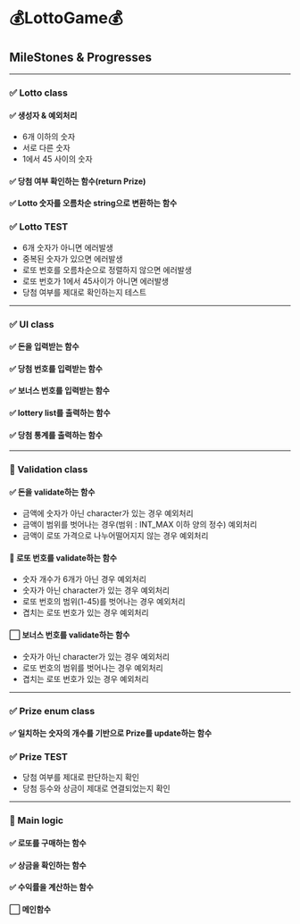 # 💰LottoGame💰
## MileStones & Progresses 

---
### ✅ Lotto class
#### ✅️ 생성자 &️ 예외처리
- 6개 이하의 숫자
- 서로 다른 숫자
- 1에서 45 사이의 숫자
#### ✅ 당첨 여부 확인하는 함수(return Prize)
#### ✅️ Lotto 숫자를 오름차순 string으로 변환하는 함수
### ✅️ Lotto TEST
- 6개 숫자가 아니면 에러발생
- 중복된 숫자가 있으면 에러발생
- 로또 번호를 오름차순으로 정렬하지 않으면 에러발생
- 로또 번호가 1에서 45사이가 아니면 에러발생
- 당첨 여부를 제대로 확인하는지 테스트


---
### ✅ UI class
#### ✅ 돈을 입력받는 함수
#### ✅ 당첨 번호를 입력받는 함수
#### ✅ 보너스 번호를 입력받는 함수
#### ✅ lottery list를 출력하는 함수
#### ✅ 당첨 통계를 출력하는 함수

---
### 🚧️ Validation class
#### ✅ 돈을 validate하는 함수
- 금액에 숫자가 아닌 character가 있는 경우 예외처리
- 금액이 범위를 벗어나는 경우(범위 : INT_MAX 이하 양의 정수) 예외처리
- 금액이 로또 가격으로 나누어떨어지지 않는 경우 예외처리
#### 🚧️ 로또 번호를 validate하는 함수
- ️숫자 개수가 6개가 아닌 경우 예외처리
- 숫자가 아닌 character가 있는 경우 예외처리
- 로또 번호의 범위(1-45)를 벗어나는 경우 예외처리
- 겹치는 로또 번호가 있는 경우 예외처리
#### ⬜️ 보너스 번호를 validate하는 함수
- 숫자가 아닌 character가 있는 경우 예외처리
- 로또 번호의 범위를 벗어나는 경우 예외처리
- 겹치는 로또 번호가 있는 경우 예외처리

---
### ✅️ Prize enum class
#### ✅ 일치하는 숫자의 개수를 기반으로 Prize를 update하는 함수
### ✅ Prize TEST
- 당첨 여부를 제대로 판단하는지 확인
- 당첨 등수와 상금이 제대로 연결되었는지 확인

---
### 🚧️️ Main logic
#### ✅ 로또를 구매하는 함수
#### ✅ 상금을 확인하는 함수
#### ✅️ 수익률을 계산하는 함수
#### ⬜️ 메인함수
